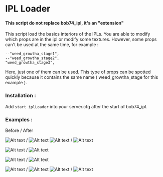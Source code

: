 # IPL Loader

#### This script do not replace bob74_ipl, it's an "extension"

This script load the basics interiors of the IPLs. You are able to modify which props are in the ipl or modify some textures. However, some props can't be used at the same time, for example :
```
--"weed_growtha_stage1",
--"weed_growtha_stage2",
"weed_growtha_stage3",
```

Here, just one of them can be used. This type of props can be  spotted quickly because it contains the same name ( weed_growtha_stage for this example ).

### Installation :

Add ```start iplLoader``` into your server.cfg after the start of bob74_ipl.

### Examples :

Before / After

![Alt text](http://prntscr.com/hoq2xt) / ![Alt text](http://prntscr.com/hoq6ek) 
![Alt text](http://prntscr.com/hoq3de) / ![Alt text](http://prntscr.com/hoq5j5)

![Alt text](http://prntscr.com/hosl3j) / ![Alt text](http://prntscr.com/hoqi6l)

![Alt text](http://prntscr.com/hor60n) / ![Alt text](http://prntscr.com/hor6qc)

![Alt text](http://prntscr.com/hosjuv) / ![Alt text](http://prntscr.com/hosd7b)
![Alt text](http://prntscr.com/hoskab) / ![Alt text](http://prntscr.com/hosg89)